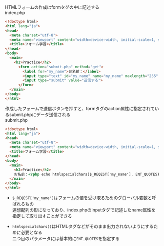 HTMLフォームの作成はformタグの中に記述する  
index.php
```html
<!doctype html>
<html lang="ja">
<head>
  <meta charset="utf-8">
  <meta name="viewport" content="width=device-width, initial-scale=1, shrink-to-fit=no">
  <title>フォーム学習</title>
</head>
<body>
  <main>
    <h2>Practice</h2>
      <form action="submit.php" method="get">
        <label for="my_name">お名前：</label>
        <input type="text" id="my_name" name="my_name" maxlength="255" value="">
        <input type="submit" value="送信する">
      </form>
  </main>
</body>
</html>
```
作成したフォームで送信ボタンを押すと、formタグのaction属性に指定されているsubmit.phpにデータ送信される  
submit.php
```html
<!doctype html>
<html lang="ja">
<head>
  <meta charset="utf-8">
  <meta name="viewport" content="width=device-width, initial-scale=1, shrink-to-fit=no">
  <title>フォーム学習</title>
</head>
<body>
  <main>
    <h2>Practice</h2>
    お名前：<?php echo htmlspecialchars($_REQEST['my_name'], ENT_QUOTES); ?>
  </main>
</body>
</html>
```

* `$_REQEST['my_name']`はフォームの値を受け取るためのグローバル変数と呼ばれるもの  
連想配列の形になっており、index.phpのinputタグで記述したname属性を指定して取り出すことができる

* `htmlspecialchars()`はHTMLタグなどがそのまま出力されないようにするために必要となる  
二つ目のパラメータには基本的に`ENT_QUOTES`を指定する  